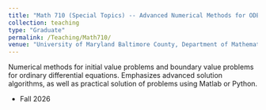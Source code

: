 ```yaml
---
title: "Math 710 (Special Topics) -- Advanced Numerical Methods for ODEs"
collection: teaching
type: "Graduate"
permalink: /Teaching/Math710/
venue: "University of Maryland Baltimore County, Department of Mathematics and Statistics"
---
```


Numerical methods for initial value problems and boundary value problems for ordinary differential equations. Emphasizes advanced solution algorithms, as well as practical solution of problems using Matlab or Python.

* Fall 2026
